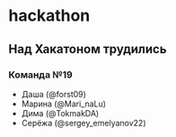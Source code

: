 # hackathon

## Над Хакатоном трудились ##

### Команда №19 ###

* Даша (@forst09) 
* Марина (@Mari_naLu)
* Дима (@TokmakDA)
* Серёжа (@sergey_emelyanov22) 
